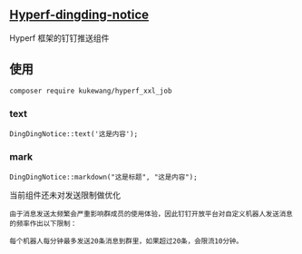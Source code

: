 ## [Hyperf-dingding-notice](https://github.com/lijiafeis/kuke-dingding-notice)
Hyperf 框架的钉钉推送组件

## 使用
`composer require kukewang/hyperf_xxl_job`

### text
```
DingDingNotice::text('这是内容');
```
### mark
```
DingDingNotice::markdown("这是标题", "这是内容");
```


当前组件还未对发送限制做优化
```
由于消息发送太频繁会严重影响群成员的使用体验，因此钉钉开放平台对自定义机器人发送消息的频率作出以下限制：

每个机器人每分钟最多发送20条消息到群里，如果超过20条，会限流10分钟。
```